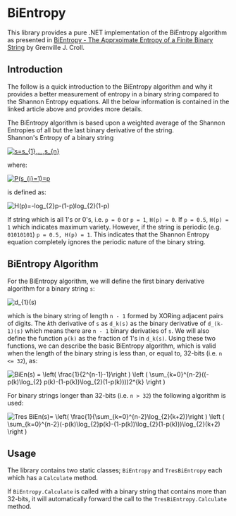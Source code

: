 # BiEntropy
This library provides a pure .NET implementation of the BiEntropy algorithm as presented in [BiEntropy - The Apprxoimate Entropy of a Finite Binary String](https://arxiv.org/abs/1305.0954) by
Grenville J. Croll.

## Introduction
The follow is a quick introduction to the BiEntropy algorithm and why it provides a better measurement of entropy in a binary string compared to the Shannon Entropy equations.  All the below information
is contained in the linked article above and provides more details.

The BiEntropy algorithm is based upon a weighted average of the Shannon Entropies of all but the last binary derivative of the string.  \
Shannon's Entropy of a binary string

<a href="https://www.codecogs.com/eqnedit.php?latex=s=s_{1},...,s_{n}" target="_blank"><img src="https://latex.codecogs.com/gif.latex?s=s_{1},...,s_{n}" title="s=s_{1},...,s_{n}" /></a>

where:

<a href="https://www.codecogs.com/eqnedit.php?latex=P(s_{i}=1)=p" target="_blank"><img src="https://latex.codecogs.com/gif.latex?P(s_{i}=1)=p" title="P(s_{i}=1)=p" /></a>

is defined as:

<img src="https://latex.codecogs.com/gif.latex?H(p)=-log_{2}p-(1-p)log_{2}(1-p)" title="H(p)=-log_{2}p-(1-p)log_{2}(1-p)" />

If string which is all 1's or 0's, i.e. ```p = 0``` or ```p = 1```, ```H(p) = 0```.  If ```p = 0.5```, ```H(p) = 1``` which indicates maximum variety.  However, if the string is periodic 
(e.g. ```01010101```) ```p = 0.5, H(p) = 1```.  This indicates that the Shannon Entropy equation completely ignores the periodic nature of the binary string.

## BiEntropy Algorithm
For the BiEntropy algorithm, we will define the first binary derivative algorithm for a binary string ```s```:

<img src="https://latex.codecogs.com/gif.latex?d_{1}(s)" title="d_{1}(s)" />

which is the binary string of length ```n - 1``` formed by XORing adjacent pairs of digits.  The *k*th derivative of ```s``` as ```d_k(s)``` as the binary derivative of ```d_(k-1)(s)``` which means 
there are ```n - 1``` binary derivaties of ```s```.  We will also define the function ```p(k)``` as the fraction of 1's  in ```d_k(s)```.  Using these two functions, we can describe the basic 
BiEntropy algorithm, which is valid when the length of the binary string is less than, or equal to, 32-bits (i.e. ```n <= 32```), as:

<img src="https://latex.codecogs.com/gif.latex?BiEn(s)&space;=&space;\left(&space;\frac{1}{2^{n-1}-1}\right&space;)&space;\left&space;(&space;\sum_{k=0}^{n-2}((-p(k)\log_{2}&space;p(k)-(1-p(k))\log_{2}(1-p(k))))2^{k}&space;\right&space;)" title="BiEn(s) = \left( \frac{1}{2^{n-1}-1}\right ) \left ( \sum_{k=0}^{n-2}((-p(k)\log_{2} p(k)-(1-p(k))\log_{2}(1-p(k))))2^{k} \right )" />

For binary strings longer than 32-bits (i.e. ```n > 32```) the following algorithm is used:

<img src="https://latex.codecogs.com/gif.latex?Tres&space;BiEn(s)=&space;\left(&space;\frac{1}{\sum_{k=0}^{n-2}\log_{2}(k&plus;2)}\right&space;)&space;\left&space;(&space;\sum_{k=0}^{n-2}(-p(k)\log_{2}p(k)-(1-p(k))\log_{2}(1-p(k)))\log_{2}(k&plus;2)&space;\right&space;)" title="Tres BiEn(s)= \left( \frac{1}{\sum_{k=0}^{n-2}\log_{2}(k+2)}\right ) \left ( \sum_{k=0}^{n-2}(-p(k)\log_{2}p(k)-(1-p(k))\log_{2}(1-p(k)))\log_{2}(k+2) \right )" />

## Usage
The library contains two static classes; ```BiEntropy``` and ```TresBiEntropy``` each which has a ```Calculate``` method.

If ```BiEntropy.Calculate``` is called with a binary string that contains more than 32-bits, it will automatically forward the call to the ```TresBiEntropy.Calculate``` method.